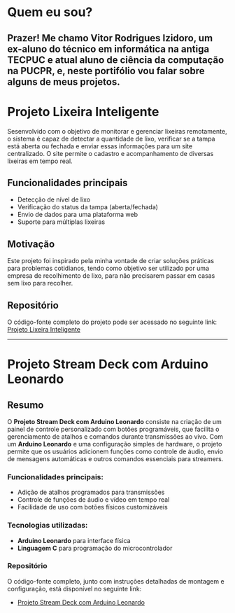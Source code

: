 # Quem eu sou?
**Prazer! Me chamo Vitor Rodrigues Izidoro, um ex-aluno do técnico em informática na antiga TECPUC e atual aluno de ciência da computação na PUCPR, e, neste portifólio vou falar sobre alguns de meus projetos.**
---
# Projeto Lixeira Inteligente

Sesenvolvido com o objetivo de monitorar e gerenciar lixeiras remotamente, o sistema é capaz de detectar a quantidade de lixo, verificar se a tampa está aberta ou fechada e enviar essas informações para um site centralizado. O site permite o cadastro e acompanhamento de diversas lixeiras em tempo real.

## Funcionalidades principais

- Detecção de nível de lixo
- Verificação do status da tampa (aberta/fechada)
- Envio de dados para uma plataforma web
- Suporte para múltiplas lixeiras

## Motivação

Este projeto foi inspirado pela minha vontade de criar soluções práticas para problemas cotidianos, tendo como objetivo ser utilizado por uma empresa de recolhimento de lixo, para não precisarem passar em casas sem lixo para recolher.

## Repositório

O código-fonte completo do projeto pode ser acessado no seguinte link: [Projeto Lixeira Inteligente](https://github.com/Vitor-Izidoro/Lixeira-Inteligente)

---
# Projeto Stream Deck com Arduino Leonardo

## Resumo

O **Projeto Stream Deck com Arduino Leonardo** consiste na criação de um painel de controle personalizado com botões programáveis, que facilita o gerenciamento de atalhos e comandos durante transmissões ao vivo. Com um **Arduino Leonardo** e uma configuração simples de hardware, o projeto permite que os usuários adicionem funções como controle de áudio, envio de mensagens automáticas e outros comandos essenciais para streamers.

### Funcionalidades principais:

- Adição de atalhos programados para transmissões
- Controle de funções de áudio e vídeo em tempo real
- Facilidade de uso com botões físicos customizáveis

### Tecnologias utilizadas:

- **Arduino Leonardo** para interface física
- **Linguagem C** para programação do microcontrolador

### Repositório

O código-fonte completo, junto com instruções detalhadas de montagem e configuração, está disponível no seguinte link:

- [Projeto Stream Deck com Arduino Leonardo](https://github.com/Vitor-Izidoro/StreamDeck)
